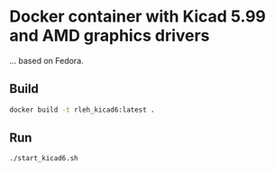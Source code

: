 # Docker container with Kicad 5.99 and AMD graphics drivers

... based on Fedora.


## Build

```bash
docker build -t rleh_kicad6:latest .
```


## Run

```bash
./start_kicad6.sh
```
